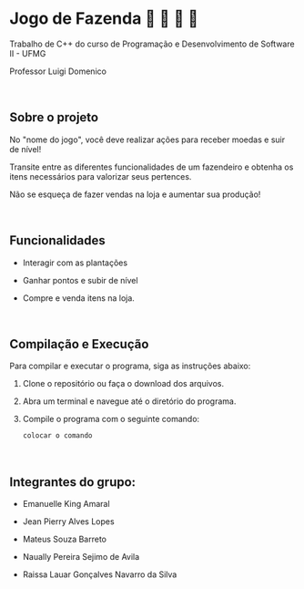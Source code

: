 # Jogo de Fazenda :pig2: :baby_chick:	:seedling: :corn:


Trabalho de C++ do curso de Programação e Desenvolvimento de Software II - UFMG

Professor Luigi Domenico



<br>

## Sobre o projeto

No "nome do jogo", você deve realizar ações para receber moedas e suir de nível!

Transite entre as diferentes funcionalidades de um fazendeiro e obtenha os itens necessários para valorizar seus pertences.

Não se esqueça de fazer vendas na loja e aumentar sua produção!



<br>

## Funcionalidades
  - Interagir com as plantações

  - Ganhar pontos e subir de nível

  - Compre e venda itens na loja.



<br>

## Compilação e Execução

Para compilar e executar o programa, siga as instruções abaixo:

1. Clone o repositório ou faça o download dos arquivos.

2. Abra um terminal e navegue até o diretório do programa.

3. Compile o programa com o seguinte comando:

   ```bash
   colocar o comando
    ```


<br>

## Integrantes do grupo:

  - Emanuelle King Amaral
  
  - Jean Pierry Alves Lopes
  
  - Mateus Souza Barreto
  
  - Naually Pereira Sejimo de Avila
  
 - Raissa Lauar Gonçalves Navarro da Silva
